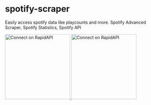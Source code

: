 # spotify-scraper
Easily access spotify data like playcounts and more. Spotify Advanced Scraper, Spotify Statistics, Spotify API


<a href="https://rapidapi.com/LostInFame/api/spotify-advanced-stats" target="_blank">
	<img src="https://storage.googleapis.com/rapidapi-documentation/connect-on-rapidapi-dark.png" width="215" alt="Connect on RapidAPI">
</a>
<a href="https://rapidapi.com/LostInFame/api/spotify-advanced-stats" target="_blank">
	<img src="https://storage.googleapis.com/rapidapi-documentation/connect-on-rapidapi-light.png" width="215" alt="Connect on RapidAPI">
</a>
